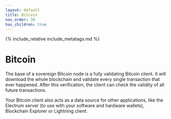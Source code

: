 ```yaml
---
layout: default
title: Bitcoin
nav_order: 30
has_children: true
---
```

<!-- markdownlint-disable MD014 MD022 MD025 MD040 -->
{% include_relative include_metatags.md %}

# Bitcoin

The base of a sovereign Bitcoin node is a fully validating Bitcoin client.
It will download the whole blockchain and validate every single transaction that ever happened.
After this verification, the client can check the validity of all future transactions.

Your Bitcoin client also acts as a data source for other applications, like the Electrum server (to use with your software and hardware wallets), Blockchain Explorer or Lightning client.
